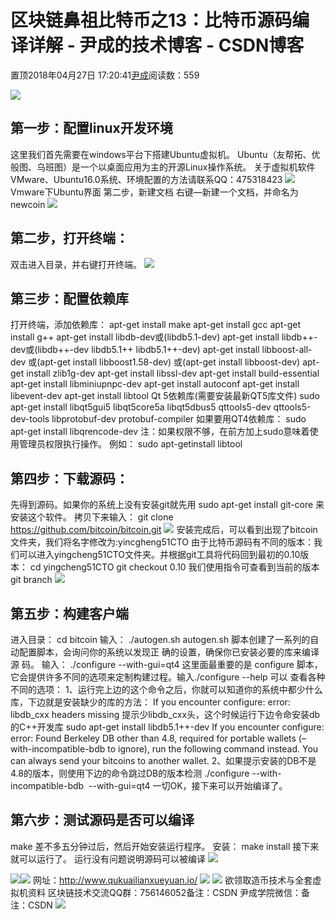 
# 区块链鼻祖比特币之13：比特币源码编译详解 - 尹成的技术博客 - CSDN博客

置顶2018年04月27日 17:20:41[尹成](https://me.csdn.net/yincheng01)阅读数：559


![](https://img-blog.csdn.net/20180427171958459?watermark/2/text/aHR0cHM6Ly9ibG9nLmNzZG4ubmV0L3lpbmNoZW5nMDE=/font/5a6L5L2T/fontsize/400/fill/I0JBQkFCMA==/dissolve/70)

## 第一步：配置linux开发环境
这里我们首先需要在windows平台下搭建Ubuntu虚拟机。
Ubuntu（友帮拓、优般图、乌班图）是一个以桌面应用为主的开源Linux操作系统。
关于虚拟机软件VMware、Ubuntu16.0系统、环境配置的方法请联系QQ：475318423
![](https://img-blog.csdn.net/20180427170955965?watermark/2/text/aHR0cHM6Ly9ibG9nLmNzZG4ubmV0L3lpbmNoZW5nMDE=/font/5a6L5L2T/fontsize/400/fill/I0JBQkFCMA==/dissolve/70)
Vmware下Ubuntu界面
第二步，新建文档
右键—新建一个文档，并命名为newcoin
![](https://img-blog.csdn.net/20180427171036415?watermark/2/text/aHR0cHM6Ly9ibG9nLmNzZG4ubmV0L3lpbmNoZW5nMDE=/font/5a6L5L2T/fontsize/400/fill/I0JBQkFCMA==/dissolve/70)

## 第二步，打开终端：
双击进入目录，并右键打开终端。
![](https://img-blog.csdn.net/20180427171141308?watermark/2/text/aHR0cHM6Ly9ibG9nLmNzZG4ubmV0L3lpbmNoZW5nMDE=/font/5a6L5L2T/fontsize/400/fill/I0JBQkFCMA==/dissolve/70)

## 第三步：配置依赖库
打开终端，添加依赖库：
apt-get install make
apt-get install gcc
apt-get install g++
apt-get install libdb-dev或(libdb5.1-dev)
apt-get install libdb++-dev或(libdb++-dev libdb5.1++ libdb5.1++-dev)
apt-get install libboost-all-dev
或(apt-get install libboost1.58-dev)
或(apt-get install libboost-dev)
apt-get install zlib1g-dev
apt-get install libssl-dev
apt-get install build-essential
apt-get install libminiupnpc-dev
apt-get install autoconf
apt-get install libevent-dev
apt-get install libtool
Qt 5依赖库(需要安装最新QT5库文件)
sudo apt-get install libqt5gui5 libqt5core5a libqt5dbus5 qttools5-dev qttools5-dev-tools libprotobuf-dev protobuf-compiler
如果要用QT4依赖库：
sudo apt-get install libqrencode-dev
注：如果权限不够，在前方加上sudo意味着使用管理员权限执行操作。
例如：
sudo apt-getinstall libtool

## 第四步：下载源码：
先得到源码。如果你的系统上没有安装git就先用
sudo apt-get install git-core
来安装这个软件。
拷贝下来输入：
git clone https://github.com/bitcoin/bitcoin.git
![](https://img-blog.csdn.net/20180427171333276?watermark/2/text/aHR0cHM6Ly9ibG9nLmNzZG4ubmV0L3lpbmNoZW5nMDE=/font/5a6L5L2T/fontsize/400/fill/I0JBQkFCMA==/dissolve/70)
安装完成后，可以看到出现了bitcoin文件夹，我们将名字修改为:yincgheng51CTO
由于比特币源码有不同的版本：我们可以进入yingcheng51CTO文件夹。并根据git工具将代码回到最初的0.10版本：
cd yingcheng51CTO
git checkout 0.10
我们使用指令可查看到当前的版本
git branch
![](https://img-blog.csdn.net/20180427171358682?watermark/2/text/aHR0cHM6Ly9ibG9nLmNzZG4ubmV0L3lpbmNoZW5nMDE=/font/5a6L5L2T/fontsize/400/fill/I0JBQkFCMA==/dissolve/70)
## 第五步：构建客户端
进入目录：
cd bitcoin
输入：
./autogen.sh
autogen.sh 脚本创建了一系列的自动配置脚本，会询问你的系统以发现正
确的设置，确保你已安装必要的库来编译源 码。
输入：
./configure --with-gui=qt4
这里面最重要的是 configure
脚本，它会提供许多不同的选项来定制构建过程。输入./configure --help 可以
查看各种不同的选项：
1、运行完上边的这个命令之后，你就可以知道你的系统中都少什么库，下边就是安装缺少的库的方法：
If you encounter configure: error: libdb_cxx headers missing
提示少libdb_cxx头，这个时候运行下边令命安装db的C++开发库
sudo apt-get install libdb5.1++-dev
If you encounter configure: error: Found Berkeley DB other than 4.8, required for portable wallets (–with-incompatible-bdb to ignore), run the following command instead. You can always send your bitcoins to another wallet.
2、如果提示安装的DB不是4.8的版本，则使用下边的命令跳过DB的版本检测
./configure --with-incompatible-bdb  --with-gui=qt4
一切OK，接下来可以开始编译了。


## 第六步：测试源码是否可以编译
make
差不多五分钟过后，然后开始安装运行程序。
安装：
make install
接下来就可以运行了。
运行没有问题说明源码可以被编译
![](https://img-blog.csdn.net/20180427171924270?watermark/2/text/aHR0cHM6Ly9ibG9nLmNzZG4ubmV0L3lpbmNoZW5nMDE=/font/5a6L5L2T/fontsize/400/fill/I0JBQkFCMA==/dissolve/70)


![](https://img-blog.csdn.net/20180425001235188?watermark/2/text/aHR0cHM6Ly9ibG9nLmNzZG4ubmV0L3lpbmNoZW5nMDE=/font/5a6L5L2T/fontsize/400/fill/I0JBQkFCMA==/dissolve/70)![](https://img-blog.csdn.net/20180425001144107?watermark/2/text/aHR0cHM6Ly9ibG9nLmNzZG4ubmV0L3lpbmNoZW5nMDE=/font/5a6L5L2T/fontsize/400/fill/I0JBQkFCMA==/dissolve/70)
网址：http://www.qukuailianxueyuan.io/
![](https://img-blog.csdn.net/20180426145827720?watermark/2/text/aHR0cHM6Ly9ibG9nLmNzZG4ubmV0L3lpbmNoZW5nMDE=/font/5a6L5L2T/fontsize/400/fill/I0JBQkFCMA==/dissolve/70)
![](https://img-blog.csdn.net/2018042614570887?watermark/2/text/aHR0cHM6Ly9ibG9nLmNzZG4ubmV0L3lpbmNoZW5nMDE=/font/5a6L5L2T/fontsize/400/fill/I0JBQkFCMA==/dissolve/70)
欲领取造币技术与全套虚拟机资料
区块链技术交流QQ群：756146052备注：CSDN
尹成学院微信：备注：CSDN
![](https://img-blog.csdn.net/20180425000635656?watermark/2/text/aHR0cHM6Ly9ibG9nLmNzZG4ubmV0L3lpbmNoZW5nMDE=/font/5a6L5L2T/fontsize/400/fill/I0JBQkFCMA==/dissolve/70)



